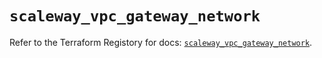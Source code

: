 # `scaleway_vpc_gateway_network`

Refer to the Terraform Registory for docs: [`scaleway_vpc_gateway_network`](https://www.terraform.io/docs/providers/scaleway/r/vpc_gateway_network).
